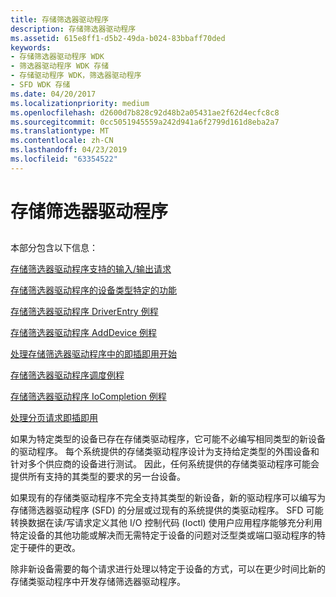 ```yaml
---
title: 存储筛选器驱动程序
description: 存储筛选器驱动程序
ms.assetid: 615e8ff1-d5b2-49da-b024-83bbaff70ded
keywords:
- 存储筛选器驱动程序 WDK
- 筛选器驱动程序 WDK 存储
- 存储驱动程序 WDK，筛选器驱动程序
- SFD WDK 存储
ms.date: 04/20/2017
ms.localizationpriority: medium
ms.openlocfilehash: d2600d7b828c92d48b2a05431ae2f62d4ecfc8c8
ms.sourcegitcommit: 0cc5051945559a242d941a6f2799d161d8eba2a7
ms.translationtype: MT
ms.contentlocale: zh-CN
ms.lasthandoff: 04/23/2019
ms.locfileid: "63354522"
---
```

# <a name="storage-filter-drivers"></a>存储筛选器驱动程序


## <span id="ddk_storage_filter_drivers_kg"></span><span id="DDK_STORAGE_FILTER_DRIVERS_KG"></span>


本部分包含以下信息：

[存储筛选器驱动程序支持的输入/输出请求](storage-filter-driver-s-support-of-i-o-requests.md)

[存储筛选器驱动程序的设备类型特定的功能](storage-filter-driver-s-device-type-specific-functionality.md)

[存储筛选器驱动程序 DriverEntry 例程](storage-filter-driver-s-driverentry-routine.md)

[存储筛选器驱动程序 AddDevice 例程](storage-filter-driver-s-adddevice-routine.md)

[处理存储筛选器驱动程序中的即插即用开始](handling-pnp-start-in-a-storage-filter-driver.md)

[存储筛选器驱动程序调度例程](storage-filter-driver-s-dispatch-routines.md)

[存储筛选器驱动程序 IoCompletion 例程](storage-filter-driver-s-iocompletion-routines.md)

[处理分页请求即插即用](handling-pnp-paging-requests.md)

如果为特定类型的设备已存在存储类驱动程序，它可能不必编写相同类型的新设备的驱动程序。 每个系统提供的存储类驱动程序设计为支持给定类型的外围设备和针对多个供应商的设备进行测试。 因此，任何系统提供的存储类驱动程序可能会提供所有支持的其类型的要求的另一台设备。

如果现有的存储类驱动程序不完全支持其类型的新设备，新的驱动程序可以编写为存储筛选器驱动程序 (SFD) 的分层或过现有的系统提供的类驱动程序。 SFD 可能转换数据在读/写请求定义其他 I/O 控制代码 (Ioctl) 使用户应用程序能够充分利用特定设备的其他功能或解决而无需特定于设备的问题对泛型类或端口驱动程序的特定于硬件的更改。

除非新设备需要的每个请求进行处理以特定于设备的方式，可以在更少时间比新的存储类驱动程序中开发存储筛选器驱动程序。

 

 




